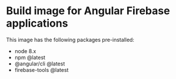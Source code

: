 # Build image for Angular Firebase applications

This image has the following packages pre-installed:
* node 8.x
* npm @latest
* @angular/cli @latest
* firebase-tools @latest